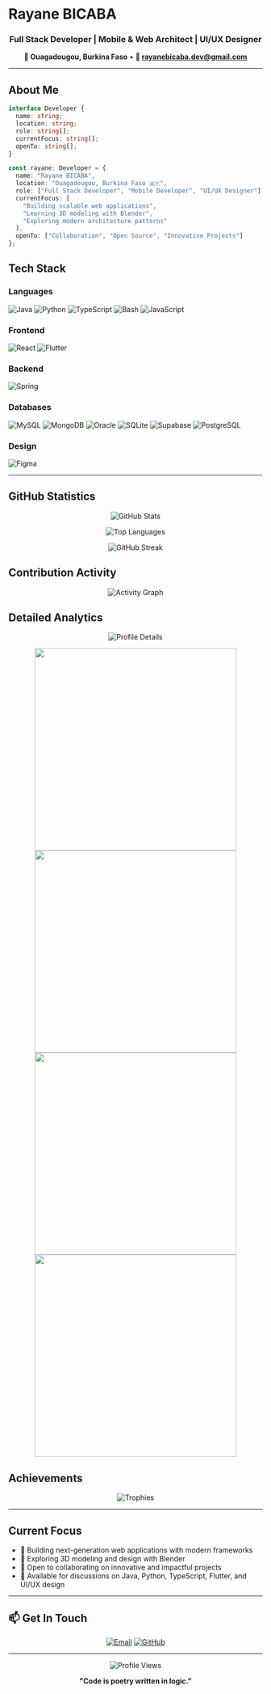 # Rayane BICABA

<div align="center">
  
### Full Stack Developer | Mobile & Web Architect | UI/UX Designer

**📍 Ouagadougou, Burkina Faso** • **📧 rayanebicaba.dev@gmail.com**

</div>

---

## About Me

```typescript
interface Developer {
  name: string;
  location: string;
  role: string[];
  currentFocus: string[];
  openTo: string[];
}

const rayane: Developer = {
  name: "Rayane BICABA",
  location: "Ouagadougou, Burkina Faso 🇧🇫",
  role: ["Full Stack Developer", "Mobile Developer", "UI/UX Designer"],
  currentFocus: [
    "Building scalable web applications",
    "Learning 3D modeling with Blender",
    "Exploring modern architecture patterns"
  ],
  openTo: ["Collaboration", "Open Source", "Innovative Projects"]
};
```

## Tech Stack

### Languages
![Java](https://img.shields.io/badge/Java-007396?style=flat&logo=openjdk&logoColor=white)
![Python](https://img.shields.io/badge/Python-3776AB?style=flat&logo=python&logoColor=white)
![TypeScript](https://img.shields.io/badge/TypeScript-3178C6?style=flat&logo=typescript&logoColor=white)
![Bash](https://img.shields.io/badge/Bash-4EAA25?style=flat&logo=gnubash&logoColor=white)
![JavaScript](https://img.shields.io/badge/JavaScript-F7DF1E?style=flat&logo=javascript&logoColor=black)

### Frontend
![React](https://img.shields.io/badge/React-61DAFB?style=flat&logo=react&logoColor=black)
![Flutter](https://img.shields.io/badge/Flutter-02569B?style=flat&logo=flutter&logoColor=white)

### Backend
![Spring](https://img.shields.io/badge/Spring-6DB33F?style=flat&logo=spring&logoColor=white)

### Databases
![MySQL](https://img.shields.io/badge/MySQL-4479A1?style=flat&logo=mysql&logoColor=white)
![MongoDB](https://img.shields.io/badge/MongoDB-47A248?style=flat&logo=mongodb&logoColor=white)
![Oracle](https://img.shields.io/badge/Oracle-F80000?style=flat&logo=oracle&logoColor=white)
![SQLite](https://img.shields.io/badge/SQLite-003B57?style=flat&logo=sqlite&logoColor=white)
![Supabase](https://img.shields.io/badge/Supabase-3ECF8E?style=flat&logo=supabase&logoColor=white)
![PostgreSQL](https://img.shields.io/badge/PostgreSQL-336791?style=flat&logo=postgresql&logoColor=white)

### Design
![Figma](https://img.shields.io/badge/Figma-F24E1E?style=flat&logo=figma&logoColor=white)

---

## GitHub Statistics

<div align="center">
  
![GitHub Stats](https://github-readme-stats.vercel.app/api?username=RayaneBICABA&show_icons=true&theme=dark&hide_border=true&bg_color=0d1117&title_color=58a6ff&icon_color=1f6feb&text_color=c9d1d9&count_private=true&include_all_commits=true)

![Top Languages](https://github-readme-stats.vercel.app/api/top-langs/?username=RayaneBICABA&layout=compact&theme=dark&hide_border=true&bg_color=0d1117&title_color=58a6ff&text_color=c9d1d9)

![GitHub Streak](https://streak-stats.demolab.com/?user=RayaneBICABA&theme=dark&hide_border=true&background=0d1117&ring=58a6ff&fire=1f6feb&currStreakLabel=c9d1d9)

</div>

## Contribution Activity

<div align="center">

![Activity Graph](https://github-readme-activity-graph.vercel.app/graph?username=RayaneBICABA&theme=github-compact&hide_border=true&bg_color=0d1117&color=58a6ff&line=1f6feb&point=c9d1d9&custom_title=Contribution%20Graph)

</div>

## Detailed Analytics

<div align="center">

![Profile Details](https://github-profile-summary-cards.vercel.app/api/cards/profile-details?username=RayaneBICABA&theme=github_dark)

<img src="https://github-profile-summary-cards.vercel.app/api/cards/repos-per-language?username=RayaneBICABA&theme=github_dark" width="400" />
<img src="https://github-profile-summary-cards.vercel.app/api/cards/most-commit-language?username=RayaneBICABA&theme=github_dark" width="400" />

<img src="https://github-profile-summary-cards.vercel.app/api/cards/stats?username=RayaneBICABA&theme=github_dark" width="400" />
<img src="https://github-profile-summary-cards.vercel.app/api/cards/productive-time?username=RayaneBICABA&theme=github_dark&utcOffset=0" width="400" />

</div>

## Achievements

<div align="center">

![Trophies](https://github-profile-trophy.vercel.app/?username=RayaneBICABA&theme=darkhub&no-frame=true&no-bg=true&margin-w=4&row=2&column=4)

</div>

---

## Current Focus

- 🔭 Building next-generation web applications with modern frameworks
- 🌱 Exploring 3D modeling and design with Blender
- 👯 Open to collaborating on innovative and impactful projects
- 💬 Available for discussions on Java, Python, TypeScript, Flutter, and UI/UX design

---

## 📫 Get In Touch

<div align="center">

[![Email](https://img.shields.io/badge/Email-rayanebicaba.dev%40gmail.com-0078D4?style=flat&logo=gmail&logoColor=white)](mailto:rayanebicaba.dev@gmail.com)
[![GitHub](https://img.shields.io/badge/GitHub-RayaneBICABA-181717?style=flat&logo=github&logoColor=white)](https://github.com/RayaneBICABA)

</div>

---

<div align="center">
  
![Profile Views](https://komarev.com/ghpvc/?username=RayaneBICABA&style=flat&color=58a6ff)

**"Code is poetry written in logic."**

</div>
